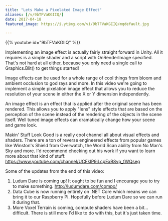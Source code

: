 ```yaml
---
title: "Lets Make a Pixelated Image Effect"
aliases: [/v/9bTFVaKGIIQ/]
date: 2017-04-18
featured_image: https://i.ytimg.com/vi/9bTFVaKGIIQ/mqdefault.jpg

---
```


{{% youtube id="9bTFVaKGIIQ" %}}

Implementing an image effect is actually fairly straight forward in Unity. All it requires is a simple shader and a script with OnRenderImage specified. That's not hard at all either, because you only need a single call to Graphics.Blit() to get things started!

Image effects can be used for a whole range of cool things from bloom and ambient occlusion to god rays and more. In this video we're going to implement a simple pixelation image effect that allows you to reduce the resolution of your scene in either the X or Y dimension independently.

An image effect is an effect that is applied after the original scene has been rendered. This allows you to apply "lens" style effects that are based on the perception of the scene instead of the rendering of the objects in the scene itself. Well tuned image effects can dramatically change how your scene and game look.


Makin' Stuff Look Good is a really cool channel all about visual effects and shaders. There are a ton of reverse engineered effects from popular games like Winston's Shield from Overwatch, the World Scan ability from No Man's Sky and more. I'd recommend checking out his work if you want to learn more about that kind of stuff: https://www.youtube.com/channel/UCEklP9iLcpExB8vp_fWQseg


Some of the updates from the end of this video:
1. Ludum Dare is coming up! It ought to be fun and I encourage you to try to make something. http://ludumdare.com/compo/
2. Data Cube is now running entirely on .NET Core which means we can bring it to our Raspberry Pi. Hopefully before Ludum Dare so we can run it during that.
3. More Voxel Terrain is coming, compute shaders have been a bit... difficult. There is still more I'd like to do with this, but it's just taken time.